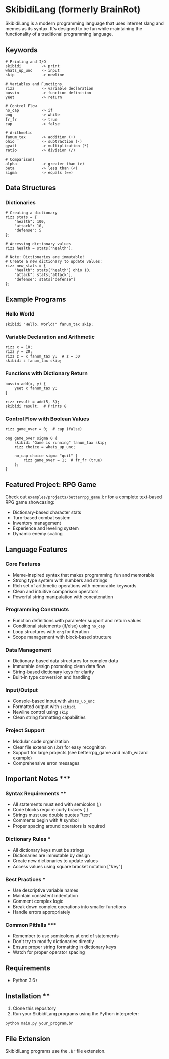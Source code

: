 # SkibidiLang (formerly BrainRot)

SkibidiLang is a modern programming language that uses internet slang and memes as its syntax. It's designed to be fun while maintaining the functionality of a traditional programming language.

## Keywords

```
# Printing and I/O
skibidi         -> print
whats_up_unc    -> input
skip            -> newline

# Variables and Functions
rizz            -> variable declaration
bussin          -> function definition
yeet            -> return

# Control Flow
no_cap          -> if
ong             -> while
fr_fr           -> true
cap             -> false

# Arithmetic
fanum_tax       -> addition (+)
ohio            -> subtraction (-)
gyatt           -> multiplication (*)
ratio           -> division (/)

# Comparisons
alpha           -> greater than (>)
beta            -> less than (<)
sigma           -> equals (==)
```

## Data Structures

### Dictionaries
```
# Creating a dictionary
rizz stats = {
    "health": 100,
    "attack": 10,
    "defense": 5
};

# Accessing dictionary values
rizz health = stats["health"];

# Note: Dictionaries are immutable!
# Create a new dictionary to update values:
rizz new_stats = {
    "health": stats["health"] ohio 10,
    "attack": stats["attack"],
    "defense": stats["defense"]
};
```

## Example Programs

### Hello World
```
skibidi "Hello, World!" fanum_tax skip;
```

### Variable Declaration and Arithmetic
```
rizz x = 10;
rizz y = 20;
rizz z = x fanum_tax y;  # z = 30
skibidi z fanum_tax skip;
```

### Functions with Dictionary Return
```
bussin add(x, y) {
    yeet x fanum_tax y;
}

rizz result = add(5, 3);
skibidi result;  # Prints 8
```

### Control Flow with Boolean Values
```
rizz game_over = 0;  # cap (false)

ong game_over sigma 0 {
    skibidi "Game is running" fanum_tax skip;
    rizz choice = whats_up_unc;
    
    no_cap choice sigma "quit" {
        rizz game_over = 1;  # fr_fr (true)
    };
}
```

## Featured Project: RPG Game
Check out `examples/projects/betterrpg_game.br` for a complete text-based RPG game showcasing:
- Dictionary-based character stats
- Turn-based combat system
- Inventory management
- Experience and leveling system
- Dynamic enemy scaling

## Language Features
### Core Features
- Meme-inspired syntax that makes programming fun and memorable
- Strong type system with numbers and strings
- Rich set of arithmetic operations with memorable keywords
- Clean and intuitive comparison operators
- Powerful string manipulation with concatenation

### Programming Constructs
- Function definitions with parameter support and return values
- Conditional statements (if/else) using `no_cap`
- Loop structures with `ong` for iteration
- Scope management with block-based structure

### Data Management
- Dictionary-based data structures for complex data
- Immutable design promoting clean data flow
- String-based dictionary keys for clarity
- Built-in type conversion and handling

### Input/Output
- Console-based input with `whats_up_unc`
- Formatted output with `skibidi`
- Newline control using `skip`
- Clean string formatting capabilities

### Project Support
- Modular code organization
- Clear file extension (.br) for easy recognition
- Support for large projects (see betterrpg_game and math_wizard example)
- Comprehensive error messages

## Important Notes ***
### Syntax Requirements **
- All statements must end with semicolon (;)
- Code blocks require curly braces { }
- Strings must use double quotes "text"
- Comments begin with # symbol
- Proper spacing around operators is required

### Dictionary Rules *
- All dictionary keys must be strings
- Dictionaries are immutable by design
- Create new dictionaries to update values
- Access values using square bracket notation ["key"]

### Best Practices *
- Use descriptive variable names
- Maintain consistent indentation
- Comment complex logic
- Break down complex operations into smaller functions
- Handle errors appropriately

### Common Pitfalls ***
- Remember to use semicolons at end of statements
- Don't try to modify dictionaries directly
- Ensure proper string formatting in dictionary keys
- Watch for proper operator spacing

## Requirements
- Python 3.6+

## Installation **
1. Clone this repository
2. Run your SkibidiLang programs using the Python interpreter:
```bash
python main.py your_program.br
```

## File Extension
SkibidiLang programs use the `.br` file extension.
